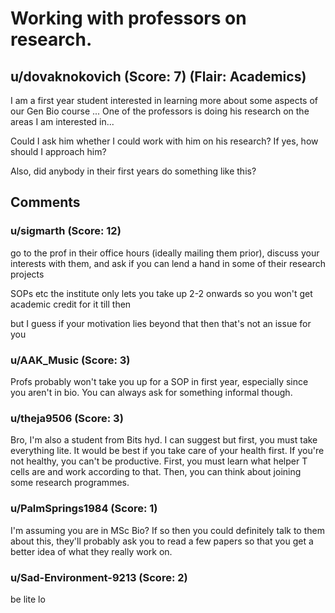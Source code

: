 # Working with professors on research.
## u/dovaknokovich (Score: 7) (Flair: Academics)
I am a first year student interested in learning more about some aspects of our Gen Bio course ...
One of the professors is doing his research on the areas I am interested in...

Could I ask him whether I could work with him on his research? If yes, how should I approach him?

Also, did anybody in their first years do something like this?


## Comments

### u/sigmarth (Score: 12)
go to the prof in their office hours (ideally mailing them prior), discuss your interests with them, and ask if you can lend a hand in some of their research projects

SOPs etc the institute only lets you take up 2-2 onwards so you won't get academic credit for it till then

but I guess if your motivation lies beyond that then that's not an issue for you


### u/AAK_Music (Score: 3)
Profs probably won't take you up for a SOP in first year, especially since you aren't in bio. You can always ask for something informal though.


### u/theja9506 (Score: 3)
Bro, I'm also a student from Bits hyd. I can suggest but first, you must take everything lite. It would be best if you take care of your health first. If you're not healthy, you can't be productive. First, you must learn what helper T cells are and work according to that. Then, you can think about joining some research programmes.


### u/PalmSprings1984 (Score: 1)
I'm assuming you are in MSc Bio? If so then you could definitely talk to them about this, they'll probably ask you to read a few papers so that you get a better idea of what they really work on.


### u/Sad-Environment-9213 (Score: 2)
be lite lo




